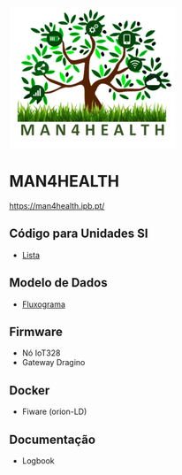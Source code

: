![logo](Assets/man4health_small.png)
# MAN4HEALTH
https://man4health.ipb.pt/

## Código para Unidades SI
- [Lista](https://github.com/jpcoelhoATipbDOTpt/MAN4HEALTH/blob/main/UnitCode.md)
## Modelo de Dados
- [Fluxograma](https://app.diagrams.net/#G1-Mlrzr9L3VvP6LeKTDme6E2nunEgsq2p)
## Firmware
- Nó IoT328
- Gateway Dragino

## Docker
- Fiware (orion-LD)

## Documentação
- Logbook
